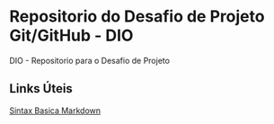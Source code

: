 # Repositorio do Desafio de Projeto Git/GitHub - DIO
DIO - Repositorio para o Desafio de Projeto

## Links Úteis
[Sintax Basica Markdown](https://www.markdownguide.org/basic-syntax)
